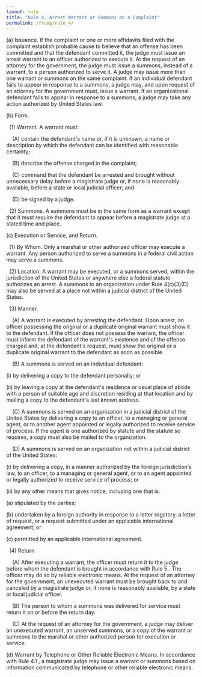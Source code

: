 ```yaml
---
layout: rule
title: "Rule 4. Arrest Warrant or Summons on a Complaint"
permalink: /frcmp/rule_4/
---
```


(a) Issuance. If the complaint or one or more affidavits filed with the complaint establish probable cause to believe that an offense has been committed and that the defendant committed it, the judge must issue an arrest warrant to an officer authorized to execute it. At the request of an attorney for the government, the judge must issue a summons, instead of a warrant, to a person authorized to serve it. A judge may issue more than one warrant or summons on the same complaint. If an individual defendant fails to appear in response to a summons, a judge may, and upon request of an attorney for the government must, issue a warrant. If an organizational defendant fails to appear in response to a summons, a judge may take any action authorized by United States law.


(b) Form.


&nbsp;&nbsp;(1) Warrant. A warrant must:


&nbsp;&nbsp;&nbsp;&nbsp;(A) contain the defendant's name or, if it is unknown, a name or description by which the defendant can be identified with reasonable certainty;


&nbsp;&nbsp;&nbsp;&nbsp;(B) describe the offense charged in the complaint;


&nbsp;&nbsp;&nbsp;&nbsp;(C) command that the defendant be arrested and brought without unnecessary delay before a magistrate judge or, if none is reasonably available, before a state or local judicial officer; and


&nbsp;&nbsp;&nbsp;&nbsp;(D) be signed by a judge.


&nbsp;&nbsp;(2) Summons. A summons must be in the same form as a warrant except that it must require the defendant to appear before a magistrate judge at a stated time and place.


(c) Execution or Service, and Return.


&nbsp;&nbsp;(1) By Whom. Only a marshal or other authorized officer may execute a warrant. Any person authorized to serve a summons in a federal civil action may serve a summons.


&nbsp;&nbsp;(2) Location. A warrant may be executed, or a summons served, within the jurisdiction of the United States or anywhere else a federal statute authorizes an arrest. A summons to an organization under Rule 4(c)(3)(D) may also be served at a place not within a judicial district of the United States.


&nbsp;&nbsp;(3) Manner.


&nbsp;&nbsp;&nbsp;&nbsp;(A) A warrant is executed by arresting the defendant. Upon arrest, an officer possessing the original or a duplicate original warrant must show it to the defendant. If the officer does not possess the warrant, the officer must inform the defendant of the warrant's existence and of the offense charged and, at the defendant's request, must show the original or a duplicate original warrant to the defendant as soon as possible.


&nbsp;&nbsp;&nbsp;&nbsp;(B) A summons is served on an individual defendant:


(i) by delivering a copy to the defendant personally; or


(ii) by leaving a copy at the defendant's residence or usual place of abode with a person of suitable age and discretion residing at that location and by mailing a copy to the defendant's last known address.


&nbsp;&nbsp;&nbsp;&nbsp;(C) A summons is served on an organization in a judicial district of the United States by delivering a copy to an officer, to a managing or general agent, or to another agent appointed or legally authorized to receive service of process. If the agent is one authorized by statute and the statute so requires, a copy must also be mailed to the organization.


&nbsp;&nbsp;&nbsp;&nbsp;(D) A summons is served on an organization not within a judicial district of the United States:


(i) by delivering a copy, in a manner authorized by the foreign jurisdiction’s law, to an officer, to a managing or general agent, or to an agent appointed or legally authorized to receive service of process; or


(ii) by any other means that gives notice, including one that is:


(a) stipulated by the parties;


(b) undertaken by a foreign authority in response to a letter rogatory, a letter of request, or a request submitted under an applicable international agreement; or


(c) permitted by an applicable international agreement.


&nbsp;&nbsp;(4) Return


&nbsp;&nbsp;&nbsp;&nbsp;(A) After executing a warrant, the officer must return it to the judge before whom the defendant is brought in accordance with Rule 5 . The officer may do so by reliable electronic means. At the request of an attorney for the government, an unexecuted warrant must be brought back to and canceled by a magistrate judge or, if none is reasonably available, by a state or local judicial officer.


&nbsp;&nbsp;&nbsp;&nbsp;(B) The person to whom a summons was delivered for service must return it on or before the return day.


&nbsp;&nbsp;&nbsp;&nbsp;(C) At the request of an attorney for the government, a judge may deliver an unexecuted warrant, an unserved summons, or a copy of the warrant or summons to the marshal or other authorized person for execution or service.


(d) Warrant by Telephone or Other Reliable Electronic Means. In accordance with Rule 4.1 , a magistrate judge may issue a warrant or summons based on information communicated by telephone or other reliable electronic means.